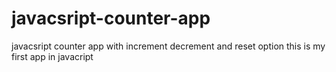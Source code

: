 # javacsript-counter-app
javacsript counter app with increment decrement and reset option this is my first app in javacript
